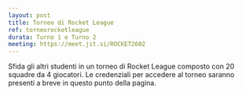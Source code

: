 ```yaml
---
layout: post
title: Torneo di Rocket League
ref: torneorocketleague
durata: Turno 1 e Turno 2
meeting: https://meet.jit.si/ROCKET2602
---
```


Sfida gli altri studenti in un torneo di Rocket League composto con 20 squadre da 4 giocatori. Le credenziali per accedere al torneo saranno presenti a breve in questo punto della pagina.